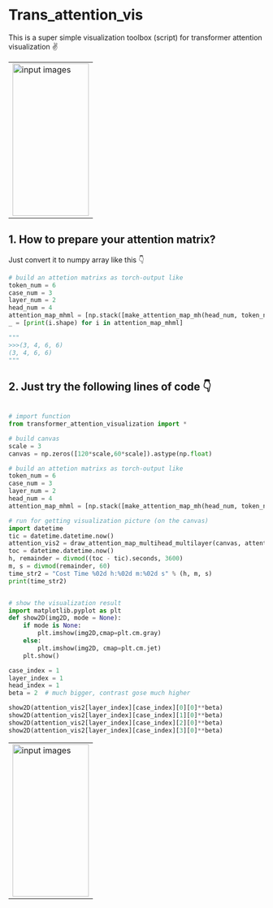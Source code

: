 # Trans_attention_vis
This is a super simple visualization toolbox (script) for transformer attention visualization ✌

<table>

<!-- Line 1: Original Input -->
<tr>
<td><img src="https://github.com/WAMAWAMA/trans_attention_vis/blob/main/pic/demo.jpg" height="300" width="150" alt="input images"></td>
</tr>

</table>

## 1. How to prepare your attention matrix?
Just convert it to numpy array like this 👇
```python
# build an attetion matrixs as torch-output like
token_num = 6
case_num = 3
layer_num = 2
head_num = 4
attention_map_mhml = [np.stack([make_attention_map_mh(head_num, token_num)]*case_num, 0) for _ in range(layer_num)] # 4cases' 3 layers attention, with 3 head per layer( 每个case相同）
_ = [print(i.shape) for i in attention_map_mhml]

"""
>>>(3, 4, 6, 6)
(3, 4, 6, 6)
"""

```

## 2. Just try the following lines of code 👇
```python

# import function
from transformer_attention_visualization import *

# build canvas
scale = 3
canvas = np.zeros([120*scale,60*scale]).astype(np.float)

# build an attetion matrixs as torch-output like
token_num = 6
case_num = 3
layer_num = 2
head_num = 4
attention_map_mhml = [np.stack([make_attention_map_mh(head_num, token_num)]*case_num, 0) for _ in range(layer_num)] # 4cases' 3 layers attention, with 3 head per layer( 每个case相同）

# run for getting visualization picture (on the canvas)
import datetime
tic = datetime.datetime.now()
attention_vis2 = draw_attention_map_multihead_multilayer(canvas, attention_map_mhml, line_width=0.007)
toc = datetime.datetime.now()
h, remainder = divmod((toc - tic).seconds, 3600)
m, s = divmod(remainder, 60)
time_str2 = "Cost Time %02d h:%02d m:%02d s" % (h, m, s)
print(time_str2)


# show the visualization result
import matplotlib.pyplot as plt
def show2D(img2D, mode = None):
    if mode is None:
        plt.imshow(img2D,cmap=plt.cm.gray)
    else:
        plt.imshow(img2D, cmap=plt.cm.jet)
    plt.show()

case_index = 1
layer_index = 1
head_index = 1
beta = 2  # much bigger, contrast gose much higher

show2D(attention_vis2[layer_index][case_index][0][0]**beta)
show2D(attention_vis2[layer_index][case_index][1][0]**beta)
show2D(attention_vis2[layer_index][case_index][2][0]**beta)
show2D(attention_vis2[layer_index][case_index][3][0]**beta)
```
<table>

<!-- Line 1: Original Input -->
<tr>
<td><img src="https://github.com/WAMAWAMA/trans_attention_vis/blob/main/pic/demo.jpg" height="300" width="150" alt="input images"></td>
</tr>

</table>
